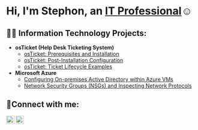 <h1>Hi, I'm Stephon, an <a href="https://linkedin.com/in/stephondavis">IT Professional</a>☺</h1>

<h2>👨‍💻 Information Technology Projects:</h2>

- <b>osTicket (Help Desk Ticketing System)</b>
  - [osTicket: Prerequisites and Installation](https://github.com/stephondavis9/osticket-prereqs)
  - [osTicket: Post-Installation Configuration](https://github.com/stephondavis9/post-install-config)
  - [osTicket: Ticket Lifecycle Examples](https://github.com/stephondavis9/ticket-lifecycle)
- <b>Microsoft Azure</b>
  - [Configuring On-premises Active Directory within Azure VMs](https://github.com/stephondavis9/configure-ad)
  - [Network Security Groups (NSGs) and Inspecting Network Protocols](https://github.com/stephondavis9/azure-network-protocols)

<h2>🤳Connect with me:</h2>


[<img align="left" alt="Josh | LinkedIn" width="22px" src="https://cdn.jsdelivr.net/npm/simple-icons@v3/icons/linkedin.svg" />][linkedin]
[<img align="left" alt="Josh | Instagram" width="22px" src="https://cdn.jsdelivr.net/npm/simple-icons@v3/icons/instagram.svg" />][instagram]
 
 
[instagram]: https://www.instagram.com/_therealsteph_
[linkedin]: https://linkedin.com/in/stephondavis
